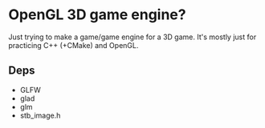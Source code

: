 # OpenGL 3D game engine?
Just trying to make a game/game engine for a 3D game. It's mostly just for
practicing C++ (+CMake) and OpenGL.

## Deps
- GLFW
- glad
- glm
- stb_image.h
